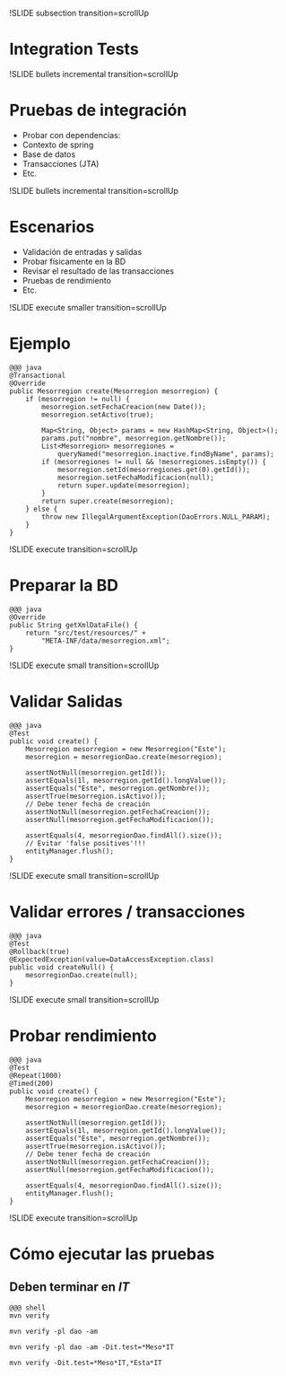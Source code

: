 !SLIDE subsection transition=scrollUp
# Integration Tests #

!SLIDE bullets incremental transition=scrollUp
# Pruebas de integración #

* Probar con dependencias:
* Contexto de spring
* Base de datos
* Transacciones (JTA)
* Etc.

!SLIDE bullets incremental transition=scrollUp
# Escenarios #

* Validación de entradas y salidas
* Probar físicamente en la BD
* Revisar el resultado de las transacciones
* Pruebas de rendimiento
* Etc.

!SLIDE execute smaller transition=scrollUp
# Ejemplo #

    @@@ java
    @Transactional
    @Override
    public Mesorregion create(Mesorregion mesorregion) {
        if (mesorregion != null) {
            mesorregion.setFechaCreacion(new Date());
            mesorregion.setActivo(true);

            Map<String, Object> params = new HashMap<String, Object>();
            params.put("nombre", mesorregion.getNombre());
            List<Mesorregion> mesorregiones =
                queryNamed("mesorregion.inactive.findByName", params);
            if (mesorregiones != null && !mesorregiones.isEmpty()) {
                mesorregion.setId(mesorregiones.get(0).getId());
                mesorregion.setFechaModificacion(null);
                return super.update(mesorregion);
            }
            return super.create(mesorregion);
        } else {
            throw new IllegalArgumentException(DaoErrors.NULL_PARAM);
        }
    }

!SLIDE execute transition=scrollUp
# Preparar la BD #

    @@@ java
    @Override
    public String getXmlDataFile() {
        return "src/test/resources/" +
            "META-INF/data/mesorregion.xml";
    }

!SLIDE execute small transition=scrollUp
# Validar Salidas #

    @@@ java
    @Test
    public void create() {
        Mesorregion mesorregion = new Mesorregion("Este");
        mesorregion = mesorregionDao.create(mesorregion);

        assertNotNull(mesorregion.getId());
        assertEquals(1l, mesorregion.getId().longValue());
        assertEquals("Este", mesorregion.getNombre());
        assertTrue(mesorregion.isActivo());
        // Debe tener fecha de creación
        assertNotNull(mesorregion.getFechaCreacion());
        assertNull(mesorregion.getFechaModificacion());

        assertEquals(4, mesorregionDao.findAll().size());
        // Evitar 'false positives'!!!
        entityManager.flush();
    }

!SLIDE execute small transition=scrollUp
# Validar errores / transacciones #

    @@@ java
    @Test
    @Rollback(true)
    @ExpectedException(value=DataAccessException.class)
    public void createNull() {
        mesorregionDao.create(null);
    }

!SLIDE execute small transition=scrollUp
# Probar rendimiento #

    @@@ java
    @Test
    @Repeat(1000)
    @Timed(200)
    public void create() {
        Mesorregion mesorregion = new Mesorregion("Este");
        mesorregion = mesorregionDao.create(mesorregion);

        assertNotNull(mesorregion.getId());
        assertEquals(1l, mesorregion.getId().longValue());
        assertEquals("Este", mesorregion.getNombre());
        assertTrue(mesorregion.isActivo());
        // Debe tener fecha de creación
        assertNotNull(mesorregion.getFechaCreacion());
        assertNull(mesorregion.getFechaModificacion());

        assertEquals(4, mesorregionDao.findAll().size());
        entityManager.flush();
    }

!SLIDE execute transition=scrollUp
# Cómo ejecutar las pruebas #

## Deben terminar en _IT_ ##

    @@@ shell
    mvn verify

    mvn verify -pl dao -am

    mvn verify -pl dao -am -Dit.test=*Meso*IT

    mvn verify -Dit.test=*Meso*IT,*Esta*IT

